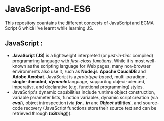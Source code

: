# JavaScript-and-ES6
This repository coantains the different concepts of JavaScript and ECMA Script 6 which I've learnt while learning JS.

## JavaScript :
- **JavaScript (JS)** is a lightweight interpreted (or _just-in-time_ compiled) programming language with _first-class functions_. While it is most well-known as the scripting language for Web pages, many non-browser environments also use it, such as **Node.js**, **Apache CouchDB** and **Adobe Acrobat**. JavaScript is a _prototype-based_, multi-paradigm, **single-threaded**, _**dynamic**_ language, supporting object-oriented, imperative, and declarative (e.g. functional programming) styles.
- JavaScript's dynamic capabilities include runtime object construction, variable parameter lists, function variables, dynamic script creation (via _**eval**_), object introspection (via **_for...in_** and **_Object_ utilities**), and source-code recovery (JavaScript functions store their source text and can be retrieved through **_toString_**()).
